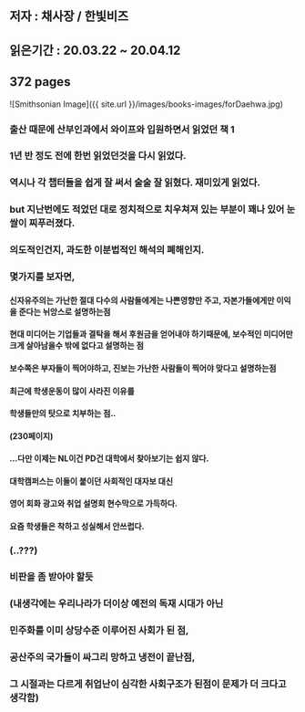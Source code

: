 ## 저자 : 채사장 / 한빛비즈

## 읽은기간 : 20.03.22 ~ 20.04.12

## 372 pages

![Smithsonian Image]({{ site.url }}/images/books-images/forDaehwa.jpg)

### 출산 때문에 산부인과에서 와이프와 입원하면서 읽었던 책 1

### 1년 반 정도 전에 한번 읽었던것을 다시 읽었다.

### 역시나 각 챕터들을 쉽게 잘 써서 술술 잘 읽혔다. 재미있게 읽었다.

### but 지난번에도 적었던 대로 정치적으로 치우쳐져 있는 부분이 꽤나 있어 눈쌀이 찌푸러졌다.

### 의도적인건지, 과도한 이분법적인 해석의 폐해인지.

### 몇가지를 보자면,

#### 신자유주의는 가난한 절대 다수의 사람들에게는 나쁜영향만 주고, 자본가들에게만 이익을 준다는 뉘앙스로 설명하는점

#### 현대 미디어는 기업들과 결탁을 해서 후원금을 얻어내야 하기때문에, 보수적인 미디어만 크게 살아남을수 밖에 없다고 설명하는 점

#### 보수쪽은 부자들이 찍어야하고, 진보는 가난한 사람들이 찍어야 맞다고 설명하는점

#### 최근에 학생운동이 많이 사라진 이유를

#### 학생들만의 탓으로 치부하는 점..

#### (230페이지)

#### ...다만 이제는 NL이건 PD건 대학에서 찾아보기는 쉽지 않다.

#### 대학캠퍼스는 이들이 붙이던 사회적인 대자보 대신

#### 영어 회화 광고와 취업 설명회 현수막으로 가득하다.

#### 요즘 학생들은 착하고 성실해서 안쓰럽다.

### (..???)

### 비판을 좀 받아야 할듯

### (내생각에는 우리나라가 더이상 예전의 독재 시대가 아닌

### 민주화를 이미 상당수준 이루어진 사회가 된 점,

### 공산주의 국가들이 싸그리 망하고 냉전이 끝난점,

### 그 시절과는 다르게 취업난이 심각한 사회구조가 된점이 문제가 더 크다고 생각함)